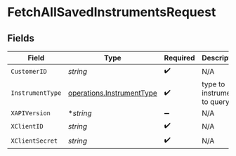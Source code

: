 # FetchAllSavedInstrumentsRequest


## Fields

| Field                                                                         | Type                                                                          | Required                                                                      | Description                                                                   |
| ----------------------------------------------------------------------------- | ----------------------------------------------------------------------------- | ----------------------------------------------------------------------------- | ----------------------------------------------------------------------------- |
| `CustomerID`                                                                  | *string*                                                                      | :heavy_check_mark:                                                            | N/A                                                                           |
| `InstrumentType`                                                              | [operations.InstrumentType](../../../pkg/models/operations/instrumenttype.md) | :heavy_check_mark:                                                            | type to instrument to query                                                   |
| `XAPIVersion`                                                                 | **string*                                                                     | :heavy_minus_sign:                                                            | N/A                                                                           |
| `XClientID`                                                                   | *string*                                                                      | :heavy_check_mark:                                                            | N/A                                                                           |
| `XClientSecret`                                                               | *string*                                                                      | :heavy_check_mark:                                                            | N/A                                                                           |